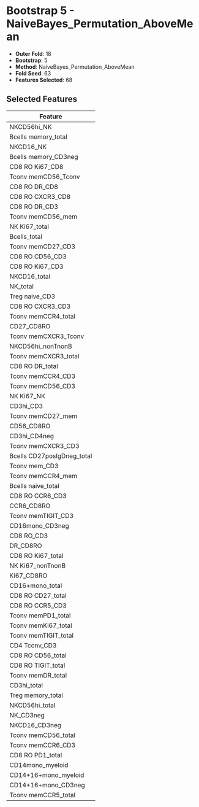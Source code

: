 # Bootstrap 5 - NaiveBayes_Permutation_AboveMean

- **Outer Fold**: 18
- **Bootstrap**: 5
- **Method**: NaiveBayes_Permutation_AboveMean
- **Fold Seed**: 63
- **Features Selected**: 68

## Selected Features

| Feature |
|---------|
| NKCD56hi_NK |
| Bcells memory_total |
| NKCD16_NK |
| Bcells memory_CD3neg |
| CD8 RO Ki67_CD8 |
| Tconv memCD56_Tconv |
| CD8 RO DR_CD8 |
| CD8 RO CXCR3_CD8 |
| CD8 RO DR_CD3 |
| Tconv memCD56_mem |
| NK Ki67_total |
| Bcells_total |
| Tconv memCD27_CD3 |
| CD8 RO CD56_CD3 |
| CD8  RO Ki67_CD3 |
| NKCD16_total |
| NK_total |
| Treg naive_CD3 |
| CD8 RO CXCR3_CD3 |
| Tconv memCCR4_total |
| CD27_CD8RO |
| Tconv memCXCR3_Tconv |
| NKCD56hi_nonTnonB |
| Tconv memCXCR3_total |
| CD8 RO DR_total |
| Tconv memCCR4_CD3 |
| Tconv memCD56_CD3 |
| NK Ki67_NK |
| CD3hi_CD3 |
| Tconv memCD27_mem |
| CD56_CD8RO |
| CD3hi_CD4neg |
| Tconv memCXCR3_CD3 |
| Bcells CD27posIgDneg_total |
| Tconv mem_CD3 |
| Tconv memCCR4_mem |
| Bcells naive_total |
| CD8 RO CCR6_CD3 |
| CCR6_CD8RO |
| Tconv memTIGIT_CD3 |
| CD16mono_CD3neg |
| CD8 RO_CD3 |
| DR_CD8RO |
| CD8 RO Ki67_total |
| NK Ki67_nonTnonB |
| Ki67_CD8RO |
| CD16+mono_total |
| CD8 RO CD27_total |
| CD8 RO CCR5_CD3 |
| Tconv memPD1_total |
| Tconv memKi67_total |
| Tconv memTIGIT_total |
| CD4 Tconv_CD3 |
| CD8 RO CD56_total |
| CD8 RO TIGIT_total |
| Tconv memDR_total |
| CD3hi_total |
| Treg memory_total |
| NKCD56hi_total |
| NK_CD3neg |
| NKCD16_CD3neg |
| Tconv memCD56_total |
| Tconv memCCR6_CD3 |
| CD8 RO PD1_total |
| CD14mono_myeloid |
| CD14+16+mono_myeloid |
| CD14+16+mono_CD3neg |
| Tconv memCCR5_total |
